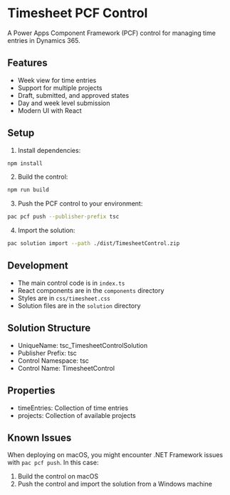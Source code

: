 # Timesheet PCF Control

A Power Apps Component Framework (PCF) control for managing time entries in Dynamics 365.

## Features

- Week view for time entries
- Support for multiple projects
- Draft, submitted, and approved states
- Day and week level submission
- Modern UI with React

## Setup

1. Install dependencies:
```bash
npm install
```

2. Build the control:
```bash
npm run build
```

3. Push the PCF control to your environment:
```bash
pac pcf push --publisher-prefix tsc
```

4. Import the solution:
```bash
pac solution import --path ./dist/TimesheetControl.zip
```

## Development

- The main control code is in `index.ts`
- React components are in the `components` directory
- Styles are in `css/timesheet.css`
- Solution files are in the `solution` directory

## Solution Structure

- UniqueName: tsc_TimesheetControlSolution
- Publisher Prefix: tsc
- Control Namespace: tsc
- Control Name: TimesheetControl

## Properties

- timeEntries: Collection of time entries
- projects: Collection of available projects

## Known Issues

When deploying on macOS, you might encounter .NET Framework issues with `pac pcf push`. In this case:
1. Build the control on macOS
2. Push the control and import the solution from a Windows machine 